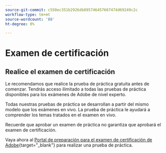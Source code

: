 ```yaml
---
source-git-commit: c550ec351b2926db895746457667474d69249c2c
workflow-type: tm+mt
source-wordcount: '88'
ht-degree: 0%

---
```

# Examen de certificación

## Realice el examen de certificación

Le recomendamos que realice la prueba de práctica gratuita antes de comenzar. Tendrás acceso ilimitado a todas las pruebas de práctica disponibles para los exámenes de Adobe de nivel experto.

Todas nuestras pruebas de práctica se desarrollan a partir del mismo modelo que los exámenes en vivo. La prueba de práctica le ayudará a comprender los temas tratados en el examen en vivo.

Recuerde que aprobar un examen de práctica no garantiza que aprobará el examen de certificación.

Vaya ahora al [Portal de preparación para el examen de certificación de Adobe](https://www.certmetrics.com/adobe/candidate/gmetrix_sso.aspx){target="_blank"} para realizar una prueba de práctica.